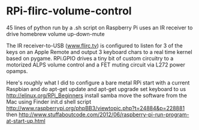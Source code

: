RPi-flirc-volume-control
========================

45 lines of python run by a .sh script on Raspberry Pi uses an IR receiver to drive homebrew volume up-down-mute

The IR receiver-to-USB (www.flirc.tv) is configured to listen for 3 of the keys on an Apple Remote and output
3 keyboard chars to a real time kernel based on pygame. RPi.GPIO drives a tiny bit of custom circuitry to 
a motorized ALPS volume control and a FET muting circuit via L272 power opamps.

Here's roughly what I did to configure a bare metal RPi
start with a current Raspbian and do apt-get update and apt-get upgrade
set keyboard to us http://elinux.org/RPi_Beginners
install samba
move the software from the Mac using Finder
init.d shell script http://www.raspberrypi.org/phpBB3/viewtopic.php?t=24884&p=228881
then http://www.stuffaboutcode.com/2012/06/raspberry-pi-run-program-at-start-up.html

